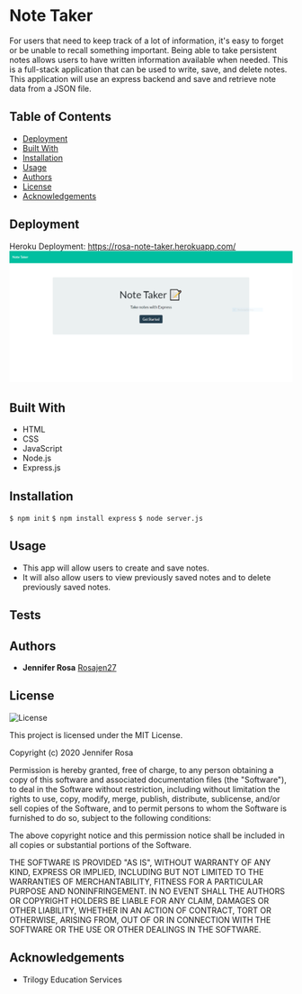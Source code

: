 # Note Taker

For users that need to keep track of a lot of information, it's easy to forget or be unable to recall something important. Being able to take persistent notes allows users to have written information available when needed. This is a full-stack application that can be used to write, save, and delete notes. This application will use an express backend and save and retrieve note data from a JSON file.


## Table of Contents
* [Deployment](#deployment)
* [Built With](#built-with)
* [Installation](#installation)
* [Usage](#usage)
* [Authors](#authors)
* [License](#license)
* [Acknowledgements](#acknowledgement)


## Deployment


Heroku Deployment: https://rosa-note-taker.herokuapp.com/
![note-taker](./public/assets/images/demo.PNG)

## Built With

* HTML
* CSS
* JavaScript
* Node.js
* Express.js


## Installation 

`$ npm init`
`$ npm install express`
`$ node server.js`

## Usage

* This app will allow users to create and save notes.
* It will also allow users to view previously saved notes and to delete previously saved notes.


## Tests


## Authors

  - **Jennifer Rosa**
    [Rosajen27](https://rosajen27.github.io/)


## License

![License](https://img.shields.io/badge/license-MIT%20License-blue.svg)

This project is licensed under the MIT License.

Copyright (c) 2020 Jennifer Rosa

Permission is hereby granted, free of charge, to any person obtaining a copy
of this software and associated documentation files (the "Software"), to deal
in the Software without restriction, including without limitation the rights
to use, copy, modify, merge, publish, distribute, sublicense, and/or sell
copies of the Software, and to permit persons to whom the Software is
furnished to do so, subject to the following conditions:

The above copyright notice and this permission notice shall be included in all
copies or substantial portions of the Software.

THE SOFTWARE IS PROVIDED "AS IS", WITHOUT WARRANTY OF ANY KIND, EXPRESS OR
IMPLIED, INCLUDING BUT NOT LIMITED TO THE WARRANTIES OF MERCHANTABILITY,
FITNESS FOR A PARTICULAR PURPOSE AND NONINFRINGEMENT. IN NO EVENT SHALL THE
AUTHORS OR COPYRIGHT HOLDERS BE LIABLE FOR ANY CLAIM, DAMAGES OR OTHER
LIABILITY, WHETHER IN AN ACTION OF CONTRACT, TORT OR OTHERWISE, ARISING FROM,
OUT OF OR IN CONNECTION WITH THE SOFTWARE OR THE USE OR OTHER DEALINGS IN THE
SOFTWARE.


## Acknowledgements

* Trilogy Education Services

